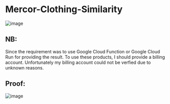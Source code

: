 # Mercor-Clothing-Similarity
![image](https://github.com/mhdSharuk/Mercor-Clothing-Similarity/assets/43241528/b0b259a8-2bf2-4631-9f5c-8048151a40fd)

## NB: 
Since the requirement was to use Google Cloud Function or Google Cloud Run for providing the result.
To use these products, I should provide a billing account.
Unfortunately my billing account could not be verfied due to unknown reasons.

## Proof:
![image](https://github.com/mhdSharuk/Mercor-Clothing-Similarity/assets/43241528/fada3a6a-e1e3-4aad-96e8-db168055e0c0)

